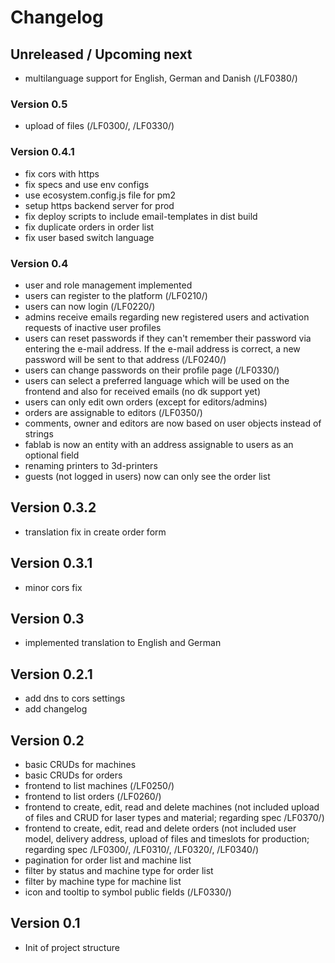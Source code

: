 # Changelog

## Unreleased / Upcoming next

* multilanguage support for English, German and Danish (/LF0380/)

### Version 0.5

* upload of files (/LF0300/, /LF0330/)

### Version 0.4.1

* fix cors with https
* fix specs and use env configs
* use ecosystem.config.js file for pm2 
* setup https backend server for prod
* fix deploy scripts to include email-templates in dist build
* fix duplicate orders in order list
* fix user based switch language

### Version 0.4

* user and role management implemented
* users can register to the platform (/LF0210/)
* users can now login (/LF0220/)
* admins receive emails regarding new registered users and activation requests of inactive user profiles
* users can reset passwords if they can't remember their password via entering the e-mail address. If the e-mail address is correct, a new password will be sent to that address (/LF0240/)
* users can change passwords on their profile page (/LF0330/)
* users can select a preferred language which will be used on the frontend and also for received emails (no dk support yet)
* users can only edit own orders (except for editors/admins)
* orders are assignable to editors (/LF0350/)
* comments, owner and editors are now based on user objects instead of strings
* fablab is now an entity with an address assignable to users as an optional field
* renaming printers to 3d-printers
* guests (not logged in users) now can only see the order list 

## Version 0.3.2

* translation fix in create order form

## Version 0.3.1

* minor cors fix

## Version 0.3

* implemented translation to English and German

## Version 0.2.1

* add dns to cors settings
* add changelog

## Version 0.2

* basic CRUDs for machines
* basic CRUDs for orders
* frontend to list machines (/LF0250/)
* frontend to list orders (/LF0260/)
* frontend to create, edit, read and delete machines (not included upload of files and CRUD for laser types and material; regarding spec /LF0370/)
* frontend to create, edit, read and delete orders (not included user model, delivery address, upload of files and timeslots for production; regarding spec /LF0300/, /LF0310/, /LF0320/, /LF0340/)
* pagination for order list and machine list
* filter by status and machine type for order list
* filter by machine type for machine list
* icon and tooltip to symbol public fields (/LF0330/)

## Version 0.1

* Init of project structure